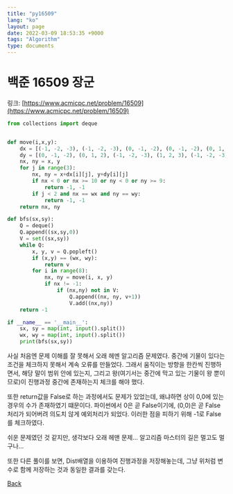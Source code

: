 ```yaml
---
title: "py16509"
lang: "ko"
layout: page
date: 2022-03-09 18:53:35 +9000
tags: "Algorithm"
type: documents
---
```

<!-- [[Algorithm]] -->
# 백준 16509 장군
링크: [https://www.acmicpc.net/problem/16509](https://www.acmicpc.net/problem/16509)

```python
from collections import deque


def move(i,x,y):
    dx = [(-1, -2, -3), (-1, -2, -3), (0, -1, -2), (0, -1, -2), (0, 1, 2), (0, 1, 2), (1, 2, 3), (1, 2, 3)]
    dy = [(0, -1, -2), (0, 1, 2), (-1, -2, -3), (1, 2, 3), (-1, -2, -3), (1, 2, 3), (0, -1, -2), (0, 1, 2)]
    nx, ny = x, y
    for j in range(3):
        nx, ny = x+dx[i][j], y+dy[i][j]
        if nx < 0 or nx >= 10 or ny < 0 or ny >= 9:
            return -1, -1
        if j < 2 and nx == wx and ny == wy:
            return -1, -1
    return nx, ny

def bfs(sx,sy):
    Q = deque()
    Q.append((sx,sy,0))
    V = set((sx,sy))
    while Q:
        x, y, v = Q.popleft()
        if (x,y) == (wx, wy):
            return v
        for i in range(8):
            nx, ny = move(i, x, y)
            if nx != -1:
                if (nx,ny) not in V:
                    Q.append((nx, ny, v+1))
                    V.add((nx,ny))
    return -1

if __name__ == '__main__':
    sx, sy = map(int, input().split())
    wx, wy = map(int, input().split())
    print(bfs(sx,sy))

```

사실 처음엔 문제 이해를 잘 못해서 오래 헤멘 알고리즘 문제였다. 중간에 기물이 있다는 조건을 체크하지 못해서 계속 오류를 만들었다. 그래서 움직이는 방향을 한칸씩 진행하면서, 해당 말이 범위 안에 있는지, 그리고 왕(여기서는 중간에 막고 있는 기물이 왕 뿐이므로)이 진행과정 중간에 존재하는지 체크를 해야 했다.

또한 return값을 False로 하는 과정에서도 문제가 있었는데, 왜냐하면 상이 0,0에 있는 경우의 수가 존재하였기 떄문이다. 파이썬에서 0은 곧 False이기에, (0,0)은 곧 False 처리가 되어버려 의도치 않게 예외처리가 되었다. 이러한 점을 피하기 위해 -1로 False를 체크하였다.

쉬운 문제였던 것 같지만, 생각보다 오래 헤맨 문제... 알고리즘 마스터의 길은 멀고도 멀구나...

또한 다른 풀이를 보면, Dist배열을 이용하여 진행과정을 저장해놓는데, 그냥 위처럼 변수로 함께 저장하는 것과 동일한 결과를 갖는다.

[Back](/)
